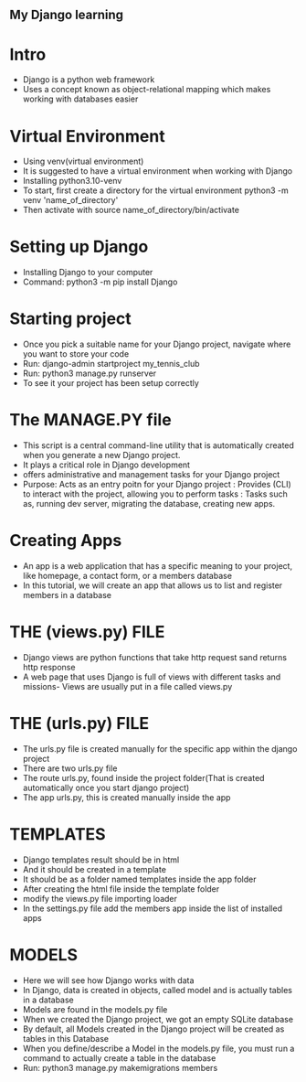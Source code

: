 ## My Django learning
# Intro
- Django is a python web framework
- Uses a concept known as object-relational mapping which makes working with databases easier

# Virtual Environment 
- Using venv(virtual environment)
- It is suggested to have a virtual environment when working with Django
- Installing python3.10-venv
- To start, first create a directory for the virtual environment
  python3 -m venv 'name_of_directory'
- Then activate with
  source name_of_directory/bin/activate

# Setting up Django
- Installing Django to your computer
- Command: python3 -m pip install Django

# Starting project
- Once you pick a suitable name for your Django project, navigate where you want to store your code
- Run: django-admin startproject my_tennis_club
- Run: python3 manage.py runserver
- To see it your project has been setup correctly

# The MANAGE.PY file
- This script is a central command-line utility that is automatically created when you generate a new Django project.
- It plays a critical role in Django development
- offers administrative and management tasks for your Django project
- Purpose: Acts as an entry poitn for your Django project
         : Provides (CLI) to interact with the project, allowing you to perform tasks
         : Tasks such as, running dev server, migrating the database, creating new apps.

# Creating Apps
- An app is a web application that has a specific meaning to your project, like homepage, a contact form, or a members database
- In this tutorial, we will create an app that allows us to list and register members in a database

# THE (views.py) FILE
- Django views are python functions that take http request sand returns http response
- A web page that uses Django is full of views with different tasks and missions- Views are usually put in a file called views.py

# THE (urls.py) FILE
- The urls.py file is created manually for the specific app within the django project
- There are two urls.py file
- The route urls.py, found inside the project folder(That is created automatically once you start django project)
- The app urls.py, this is created manually inside the app

# TEMPLATES
- Django templates result should be in html
- And it should be created in a template
- It should be as a folder named templates inside the app folder
- After creating the html file inside the template folder
- modify the views.py file importing loader
- In the settings.py file add the members app inside the list of installed apps

# MODELS
- Here we will see how Django works with data
- In Django, data is created in objects, called model  and is actually tables in a database
- Models are found in the models.py file
- When we created the Django project, we got an empty SQLite database
- By default, all Models created in the Django project will be created as tables in this Database
- When you define/describe a Model in the models.py file, you must run a command to actually create a table in the database
- Run: python3 manage.py makemigrations members






